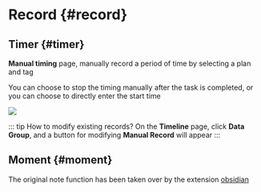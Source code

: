 # Record {#record}

## Timer {#timer}

**Manual timing** page, manually record a period of time by selecting a plan and tag

You can choose to stop the timing manually after the task is completed, or you can choose to directly enter the start time

![](https://cdn.jsdelivr.net/gh/shion-app/docs/src/public/assets/en/record/timer.png)

::: tip How to modify existing records?
On the **Timeline** page, click **Data Group**, and a button for modifying **Manual Record** will appear
:::

## Moment {#moment}

The original note function has been taken over by the extension [obsidian](./obsidian.md)